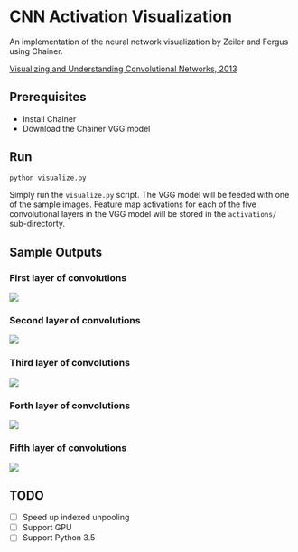 # CNN Activation Visualization

An implementation of the neural network visualization by Zeiler and Fergus using Chainer.

[Visualizing and Understanding Convolutional Networks, 2013](https://arxiv.org/abs/1311.2901)

## Prerequisites

- Install Chainer
- Download the Chainer VGG model


## Run

```bash
python visualize.py
```

Simply run the `visualize.py` script. The VGG model will be feeded with one of the sample images. Feature map activations for each of the five convolutional layers in the VGG model will be stored in the `activations/` sub-directorty.

## Sample Outputs

### First layer of convolutions

![](samples/cat/conv1.jpg)

### Second layer of convolutions

![](samples/cat/conv2.jpg)

### Third layer of convolutions

![](samples/cat/conv3.jpg)

### Forth layer of convolutions

![](samples/cat/conv4.jpg)

### Fifth layer of convolutions

![](samples/cat/conv5.jpg)

## TODO

- [ ] Speed up indexed unpooling
- [ ] Support GPU
- [ ] Support Python 3.5
